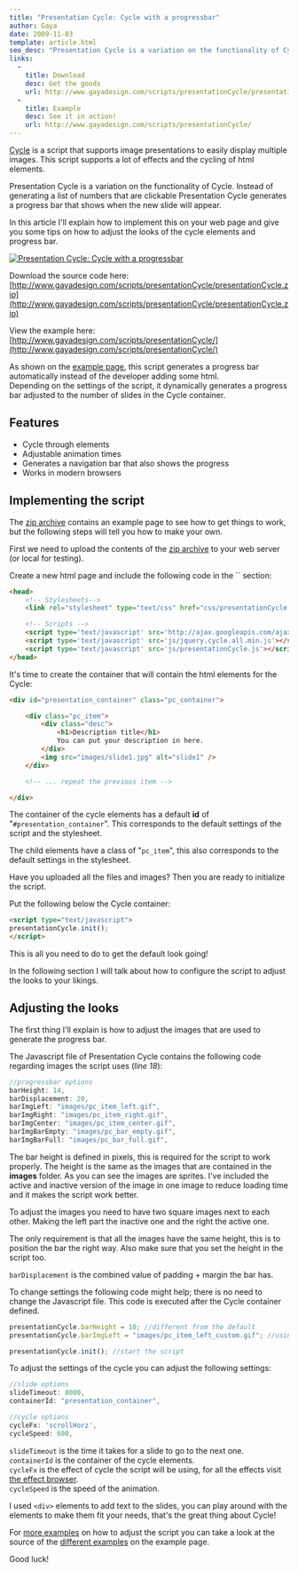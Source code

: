 ```yaml
---
title: "Presentation Cycle: Cycle with a progressbar"
author: Gaya
date: 2009-11-03
template: article.html
seo_desc: "Presentation Cycle is a variation on the functionality of Cycle. Instead of generating a list of numbers that are clickable Presentation Cycle generates a progress bar that shows when the new slide will appear."
links:
  -
    title: Download
    desc: Get the goods
    url: http://www.gayadesign.com/scripts/presentationCycle/presentationCycle.zip
  -
    title: Example
    desc: See it in action!
    url: http://www.gayadesign.com/scripts/presentationCycle/
---
```

[Cycle](http://www.malsup.com/jquery/cycle/) is a script that supports image presentations to easily display multiple images. This script supports a lot of effects and the cycling of html elements.

Presentation Cycle is a variation on the functionality of Cycle. Instead of generating a list of numbers that are clickable Presentation Cycle generates a progress bar that shows when the new slide will appear.

In this article I'll explain how to implement this on your web page and give you some tips on how to adjust the looks of the cycle elements and progress bar.

[![Presentation Cycle: Cycle with a progressbar](/articles/presentation-cycle-cycle-with-a-progressbar/presentationCycle.jpg "Presentation Cycle: Cycle with a progressbar")](/articles/presentation-cycle-cycle-with-a-progressbar)

<span class="more"></span>

Download the source code here:  
[http://www.gayadesign.com/scripts/presentationCycle/presentationCycle.zip](http://www.gayadesign.com/scripts/presentationCycle/presentationCycle.zip)

View the example here:  
[http://www.gayadesign.com/scripts/presentationCycle/](http://www.gayadesign.com/scripts/presentationCycle/)

As shown on the [example page](http://www.gayadesign.com/scripts/presentationCycle/), this script generates a progress bar automatically instead of the developer adding some html.  
 Depending on the settings of the script, it dynamically generates a progress bar adjusted to the number of slides in the Cycle container.

Features
--------

- Cycle through elements
- Adjustable animation times
- Generates a navigation bar that also shows the progress
- Works in modern browsers

Implementing the script
-----------------------

The [zip archive](http://www.gayadesign.com/scripts/presentationCycle/presentationCycle.zip) contains an example page to see how to get things to work, but the following steps will tell you how to make your own.

First we need to upload the contents of the [zip archive](http://www.gayadesign.com/scripts/presentationCycle/presentationCycle.zip) to your web server (or local for testing).

Create a new html page and include the following code in the `` section:


```html
<head>
    <!-- Stylesheets-->
    <link rel="stylesheet" type="text/css" href="css/presentationCycle.css" />

    <!-- Scripts -->
    <script type='text/javascript' src='http://ajax.googleapis.com/ajax/libs/jquery/1.3.2/jquery.min.js?ver=1.3.2'></script>
    <script type='text/javascript' src='js/jquery.cycle.all.min.js'></script>
    <script type='text/javascript' src='js/presentationCycle.js'></script>
</head>
```


It's time to create the container that will contain the html elements for the Cycle:


```html
<div id="presentation_container" class="pc_container">

    <div class="pc_item">
        <div class="desc">
            <h1>Description title</h1>
            You can put your description in here.
        </div>
        <img src="images/slide1.jpg" alt="slide1" />
    </div>

    <!-- ... repeat the previous item -->

</div>
```


The container of the cycle elements has a default **id** of "`#presentation_container`". This corresponds to the default settings of the script and the stylesheet.

The child elements have a class of "`pc_item`", this also corresponds to the default settings in the stylesheet.

Have you uploaded all the files and images? Then you are ready to initialize the script.

Put the following below the Cycle container:


```html
<script type="text/javascript">
presentationCycle.init();
</script>
```


This is all you need to do to get the default look going!

In the following section I will talk about how to configure the script to adjust the looks to your likings.

Adjusting the looks
-------------------

The first thing I'll explain is how to adjust the images that are used to generate the progress bar.

The Javascript file of Presentation Cycle contains the following code regarding images the script uses (*line 18*):


```javascript
//progressbar options
barHeight: 14,
barDisplacement: 20,
barImgLeft: "images/pc_item_left.gif",
barImgRight: "images/pc_item_right.gif",
barImgCenter: "images/pc_item_center.gif",
barImgBarEmpty: "images/pc_bar_empty.gif",
barImgBarFull: "images/pc_bar_full.gif",
```


The bar height is defined in pixels, this is required for the script to work properly. The height is the same as the images that are contained in the **images** folder. As you can see the images are sprites. I've included the active and inactive version of the image in one image to reduce loading time and it makes the script work better.

To adjust the images you need to have two square images next to each other. Making the left part the inactive one and the right the active one.

The only requirement is that all the images have the same height, this is to position the bar the right way. Also make sure that you set the height in the script too.

`barDisplacement` is the combined value of padding + margin the bar has.

To change settings the following code might help; there is no need to change the Javascript file. This code is executed after the Cycle container defined.


```javascript
presentationCycle.barHeight = 10; //different from the default
presentationCycle.barImgLeft = "images/pc_item_left_custom.gif"; //using a different image

presentationCycle.init(); //start the script
```


To adjust the settings of the cycle you can adjust the following settings:


```javascript
//slide options
slideTimeout: 8000,
containerId: "presentation_container",

//cycle options
cycleFx: 'scrollHorz',
cycleSpeed: 600,
```


`slideTimeout` is the time it takes for a slide to go to the next one.  
 `containerId` is the container of the cycle elements.  
 `cycleFx` is the effect of cycle the script will be using, for all the effects visit [the effect browser](http://www.malsup.com/jquery/cycle/browser.html).  
 `cycleSpeed` is the speed of the animation.

I used `<div>` elements to add text to the slides, you can play around with the elements to make them fit your needs, that's the great thing about Cycle!

For [more examples](http://www.gayadesign.com/scripts/presentationCycle/index.php?style=1) on how to adjust the script you can take a look at the source of the [different examples](http://www.gayadesign.com/scripts/presentationCycle/index.php?style=2) on the example page.

Good luck!